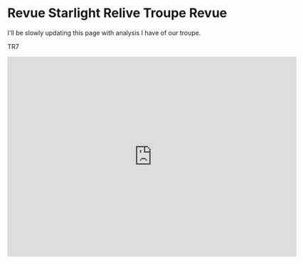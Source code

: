 # Revue Starlight Relive Troupe Revue
I'll be slowly updating this page with analysis I have of our troupe.

TR7
<iframe seamless frameborder="0" src="https://10ay.online.tableau.com/#/site/teddybeargun/workbooks/851397?:origin=card_share_link" width = '650' height = '450' scrolling='yes'></iframe>
